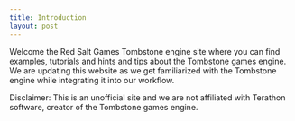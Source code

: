 ```yaml
---
title: Introduction
layout: post
---
```

Welcome the Red Salt Games Tombstone engine site where you can find examples, tutorials and hints and tips about the Tombstone games engine. We are updating this website as we get familiarized with the Tombstone engine while integrating it into our workflow.

Disclaimer: This is an unofficial site and we are not affiliated with Terathon software, creator of the Tombstone games engine.
